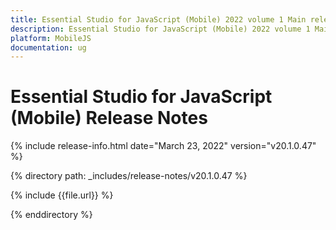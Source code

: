```yaml
---
title: Essential Studio for JavaScript (Mobile) 2022 volume 1 Main release Release Notes  
description: Essential Studio for JavaScript (Mobile) 2022 volume 1 Main release Release Notes  
platform: MobileJS
documentation: ug
---
```


# Essential Studio for JavaScript (Mobile)  Release Notes  

{% include release-info.html date="March 23, 2022"  version="v20.1.0.47" %} 

{% directory path: _includes/release-notes/v20.1.0.47 %}

{% include {{file.url}} %}

{% enddirectory %}